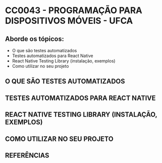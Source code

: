 # CC0043 - PROGRAMAÇÃO PARA DISPOSITIVOS MÓVEIS - UFCA

## Aborde os tópicos:
- O que são testes automatizados
- Testes automatizados para React Native
- React Native Testing Library (instalação, exemplos)
- Como utilizar no seu projeto

## O QUE SÃO TESTES AUTOMATIZADOS

## TESTES AUTOMATIZADOS PARA REACT NATIVE

## REACT NATIVE TESTING LIBRARY (INSTALAÇÃO, EXEMPLOS)

## COMO UTILIZAR NO SEU PROJETO


## REFERÊNCIAS
